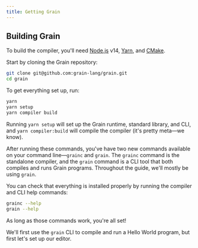 ```yaml
---
title: Getting Grain
---
```


## Building Grain

To build the compiler, you'll need [Node.js](https://nodejs.org/en/download/current/) v14, [Yarn](https://yarnpkg.com/getting-started/install), and [CMake](https://cgold.readthedocs.io/en/latest/first-step/installation.html).

Start by cloning the Grain repository:

```bash
git clone git@github.com:grain-lang/grain.git
cd grain
```

To get everything set up, run:

```bash
yarn
yarn setup
yarn compiler build
```

Running `yarn setup` will set up the Grain runtime, standard library, and CLI, and `yarn compiler:build` will compile the compiler (it's pretty meta—we know).

After running these commands, you've have two new commands available on your command line—`grainc` and `grain`. The `grainc` command is the standalone compiler, and the `grain` command is a CLI tool that both compiles and runs Grain programs. Throughout the guide, we'll mostly be using `grain`.

You can check that everything is installed properly by running the compiler and CLI help commands:

```bash
grainc --help
grain --help
```

As long as those commands work, you're all set!

We'll first use the `grain` CLI to compile and run a Hello World program, but first let's set up our editor.
